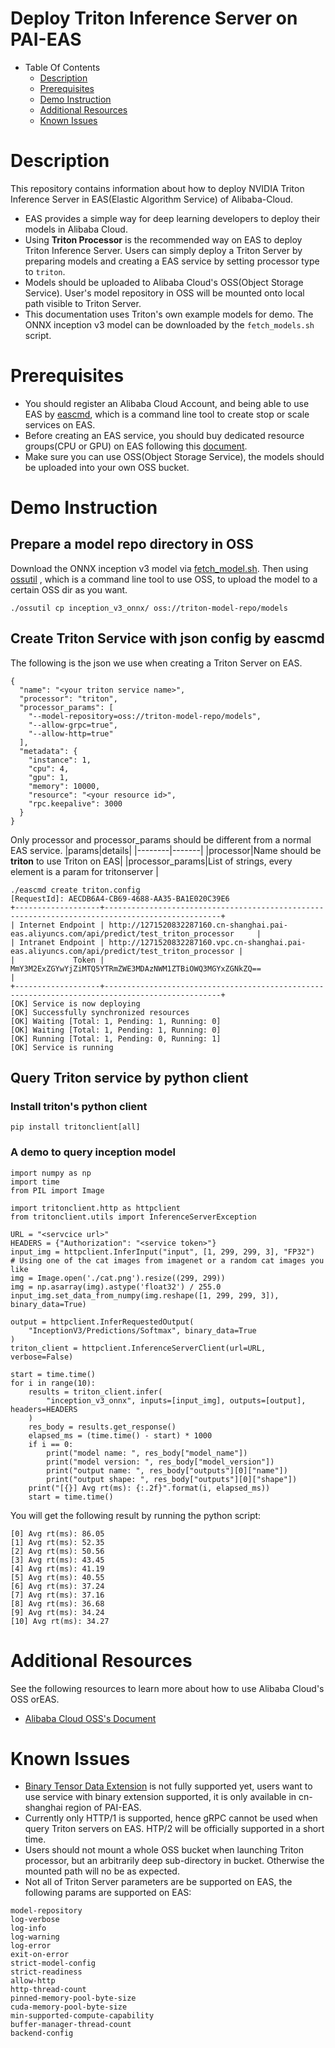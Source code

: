 <!--
# Copyright (c) 2021-2023, NVIDIA CORPORATION & AFFILIATES. All rights reserved.
#
# Redistribution and use in source and binary forms, with or without
# modification, are permitted provided that the following conditions
# are met:
#  * Redistributions of source code must retain the above copyright
#    notice, this list of conditions and the following disclaimer.
#  * Redistributions in binary form must reproduce the above copyright
#    notice, this list of conditions and the following disclaimer in the
#    documentation and/or other materials provided with the distribution.
#  * Neither the name of NVIDIA CORPORATION nor the names of its
#    contributors may be used to endorse or promote products derived
#    from this software without specific prior written permission.
#
# THIS SOFTWARE IS PROVIDED BY THE COPYRIGHT HOLDERS ``AS IS'' AND ANY
# EXPRESS OR IMPLIED WARRANTIES, INCLUDING, BUT NOT LIMITED TO, THE
# IMPLIED WARRANTIES OF MERCHANTABILITY AND FITNESS FOR A PARTICULAR
# PURPOSE ARE DISCLAIMED.  IN NO EVENT SHALL THE COPYRIGHT OWNER OR
# CONTRIBUTORS BE LIABLE FOR ANY DIRECT, INDIRECT, INCIDENTAL, SPECIAL,
# EXEMPLARY, OR CONSEQUENTIAL DAMAGES (INCLUDING, BUT NOT LIMITED TO,
# PROCUREMENT OF SUBSTITUTE GOODS OR SERVICES; LOSS OF USE, DATA, OR
# PROFITS; OR BUSINESS INTERRUPTION) HOWEVER CAUSED AND ON ANY THEORY
# OF LIABILITY, WHETHER IN CONTRACT, STRICT LIABILITY, OR TORT
# (INCLUDING NEGLIGENCE OR OTHERWISE) ARISING IN ANY WAY OUT OF THE USE
# OF THIS SOFTWARE, EVEN IF ADVISED OF THE POSSIBILITY OF SUCH DAMAGE.
-->

# Deploy Triton Inference Server on PAI-EAS
* Table Of Contents
   - [Description](https://yuque.alibaba-inc.com/pai/blade/mtptqc#Description)
   - [Prerequisites](https://yuque.alibaba-inc.com/pai/blade/mtptqc#Prerequisites)
   - [Demo Instruction](https://yuque.alibaba-inc.com/pai/blade/mtptqc#31bb94ef)
   - [Additional Resources](https://yuque.alibaba-inc.com/pai/blade/mtptqc#89d5e680)
   - [Known Issues](https://yuque.alibaba-inc.com/pai/blade/mtptqc#558ab0be)

# Description
This repository contains information about how to deploy NVIDIA Triton Inference Server in EAS(Elastic Algorithm Service) of Alibaba-Cloud.
- EAS provides a simple way for deep learning developers to deploy their models in Alibaba Cloud.
- Using **Triton Processor** is the recommended way on EAS to deploy Triton Inference Server. Users can simply deploy a Triton Server by preparing models and creating a EAS service by setting processor type to `triton`.
- Models should be uploaded to Alibaba Cloud's OSS(Object Storage Service). User's model repository in OSS will be mounted onto local path visible to Triton Server.
- This documentation uses Triton's own example models for demo. The ONNX inception v3 model can be downloaded by the `fetch_models.sh` script.

# Prerequisites
- You should register an Alibaba Cloud Account, and being able to use EAS by [eascmd](https://help.aliyun.com/document_detail/111031.html?spm=a2c4g.11186623.6.752.42356f46FN5fU1), which is a command line tool to create stop or scale services on EAS.
- Before creating an EAS service, you should buy dedicated resource groups(CPU or GPU) on EAS following this [document](https://www.alibabacloud.com/help/doc-detail/120122.htm).
- Make sure you can use OSS(Object Storage Service), the models should be uploaded into your own OSS bucket.

# Demo Instruction
## Prepare a model repo directory in OSS
Download the ONNX inception v3 model via [fetch_model.sh](https://github.com/triton-inference-server/server/blob/main/docs/examples/fetch_models.sh). Then using [ossutil](https://help.aliyun.com/document_detail/50452.html?spm=a2c4g.11186623.6.833.26d66d51dPEytI) , which is a command line tool to use OSS, to upload the model to a certain OSS dir as you want.

```
./ossutil cp inception_v3_onnx/ oss://triton-model-repo/models
```
## Create Triton Service with json config by eascmd
The following is the json we use when creating a Triton Server on EAS.
```
{
  "name": "<your triton service name>",
  "processor": "triton",
  "processor_params": [
    "--model-repository=oss://triton-model-repo/models",
    "--allow-grpc=true",
    "--allow-http=true"
  ],
  "metadata": {
    "instance": 1,
    "cpu": 4,
    "gpu": 1,
    "memory": 10000,
    "resource": "<your resource id>",
    "rpc.keepalive": 3000
  }
}
```
Only processor and processor_params should be different from a normal EAS service.
|params|details|
|--------|-------|
|processor|Name should be **triton** to use Triton on EAS|
|processor_params|List of strings, every element is a param for tritonserver |

```
./eascmd create triton.config
[RequestId]: AECDB6A4-CB69-4688-AA35-BA1E020C39E6
+-------------------+------------------------------------------------------------------------------------------------+
| Internet Endpoint | http://1271520832287160.cn-shanghai.pai-eas.aliyuncs.com/api/predict/test_triton_processor     |
| Intranet Endpoint | http://1271520832287160.vpc.cn-shanghai.pai-eas.aliyuncs.com/api/predict/test_triton_processor |
|             Token | MmY3M2ExZGYwYjZiMTQ5YTRmZWE3MDAzNWM1ZTBiOWQ3MGYxZGNkZQ==                                       |
+-------------------+------------------------------------------------------------------------------------------------+
[OK] Service is now deploying
[OK] Successfully synchronized resources
[OK] Waiting [Total: 1, Pending: 1, Running: 0]
[OK] Waiting [Total: 1, Pending: 1, Running: 0]
[OK] Running [Total: 1, Pending: 0, Running: 1]
[OK] Service is running
```
## Query Triton service by python client
### Install triton's python client
```
pip install tritonclient[all]
```
### A demo to query inception model
```
import numpy as np
import time
from PIL import Image

import tritonclient.http as httpclient
from tritonclient.utils import InferenceServerException

URL = "<servcice url>"
HEADERS = {"Authorization": "<service token>"}
input_img = httpclient.InferInput("input", [1, 299, 299, 3], "FP32")
# Using one of the cat images from imagenet or a random cat images you like
img = Image.open('./cat.png').resize((299, 299))
img = np.asarray(img).astype('float32') / 255.0
input_img.set_data_from_numpy(img.reshape([1, 299, 299, 3]), binary_data=True)

output = httpclient.InferRequestedOutput(
    "InceptionV3/Predictions/Softmax", binary_data=True
)
triton_client = httpclient.InferenceServerClient(url=URL, verbose=False)

start = time.time()
for i in range(10):
    results = triton_client.infer(
        "inception_v3_onnx", inputs=[input_img], outputs=[output], headers=HEADERS
    )
    res_body = results.get_response()
    elapsed_ms = (time.time() - start) * 1000
    if i == 0:
        print("model name: ", res_body["model_name"])
        print("model version: ", res_body["model_version"])
        print("output name: ", res_body["outputs"][0]["name"])
        print("output shape: ", res_body["outputs"][0]["shape"])
    print("[{}] Avg rt(ms): {:.2f}".format(i, elapsed_ms))
    start = time.time()
```
You will get the following result by running the python script:
```
[0] Avg rt(ms): 86.05
[1] Avg rt(ms): 52.35
[2] Avg rt(ms): 50.56
[3] Avg rt(ms): 43.45
[4] Avg rt(ms): 41.19
[5] Avg rt(ms): 40.55
[6] Avg rt(ms): 37.24
[7] Avg rt(ms): 37.16
[8] Avg rt(ms): 36.68
[9] Avg rt(ms): 34.24
[10] Avg rt(ms): 34.27
```
# Additional Resources
See the following resources to learn more about how to use Alibaba Cloud's OSS orEAS.
- [Alibaba Cloud OSS's Document](https://help.aliyun.com/product/31815.html?spm=a2c4g.11186623.6.540.3c0f62e7q3jw8b)


# Known Issues
- [Binary Tensor Data Extension](https://github.com/triton-inference-server/server/blob/main/docs/protocol/extension_binary_data.md) is not fully supported yet, users want to use service with binary extension supported, it is only available in cn-shanghai region of PAI-EAS.
- Currently only HTTP/1 is supported, hence gRPC cannot be used when query Triton servers on EAS. HTP/2 will be officially supported in a short time.
- Users should not mount a whole OSS bucket when launching Triton processor, but an arbitrarily deep sub-directory in bucket. Otherwise the mounted path will no be as expected.
- Not all of Triton Server parameters are be supported on EAS, the following params are supported on EAS:
```
model-repository
log-verbose
log-info
log-warning
log-error
exit-on-error
strict-model-config
strict-readiness
allow-http
http-thread-count
pinned-memory-pool-byte-size
cuda-memory-pool-byte-size
min-supported-compute-capability
buffer-manager-thread-count
backend-config
```
